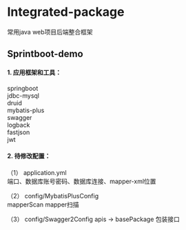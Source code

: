 # Integrated-package
常用java web项目后端整合框架

## Sprintboot-demo
#### 1. 应用框架和工具：  
springboot  
jdbc-mysql  
druid  
mybatis-plus  
swagger  
logback  
fastjson  
jwt  

#### 2. 待修改配置：
（1） application.yml  
端口、数据库账号密码、数据库连接、mapper-xml位置  

（2） config/MybatisPlusConfig  
mapperScan  mapper扫描

（3） config/Swagger2Config
apis -> basePackage 包装接口
